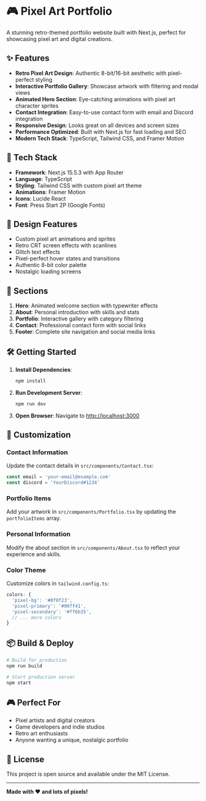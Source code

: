 # 🎮 Pixel Art Portfolio

A stunning retro-themed portfolio website built with Next.js, perfect for showcasing pixel art and digital creations.

## ✨ Features

- **Retro Pixel Art Design**: Authentic 8-bit/16-bit aesthetic with pixel-perfect styling
- **Interactive Portfolio Gallery**: Showcase artwork with filtering and modal views
- **Animated Hero Section**: Eye-catching animations with pixel art character sprites
- **Contact Integration**: Easy-to-use contact form with email and Discord integration
- **Responsive Design**: Looks great on all devices and screen sizes
- **Performance Optimized**: Built with Next.js for fast loading and SEO
- **Modern Tech Stack**: TypeScript, Tailwind CSS, and Framer Motion

## 🚀 Tech Stack

- **Framework**: Next.js 15.5.3 with App Router
- **Language**: TypeScript
- **Styling**: Tailwind CSS with custom pixel art theme
- **Animations**: Framer Motion
- **Icons**: Lucide React
- **Font**: Press Start 2P (Google Fonts)

## 🎨 Design Features

- Custom pixel art animations and sprites
- Retro CRT screen effects with scanlines
- Glitch text effects
- Pixel-perfect hover states and transitions
- Authentic 8-bit color palette
- Nostalgic loading screens

## 📱 Sections

1. **Hero**: Animated welcome section with typewriter effects
2. **About**: Personal introduction with skills and stats
3. **Portfolio**: Interactive gallery with category filtering
4. **Contact**: Professional contact form with social links
5. **Footer**: Complete site navigation and social media links

## 🛠️ Getting Started

1. **Install Dependencies**:
   ```bash
   npm install
   ```

2. **Run Development Server**:
   ```bash
   npm run dev
   ```

3. **Open Browser**:
   Navigate to [http://localhost:3000](http://localhost:3000)

## 🎯 Customization

### Contact Information
Update the contact details in `src/components/Contact.tsx`:
```typescript
const email = 'your-email@example.com'
const discord = 'YourDiscord#1234'
```

### Portfolio Items
Add your artwork in `src/components/Portfolio.tsx` by updating the `portfolioItems` array.

### Personal Information
Modify the about section in `src/components/About.tsx` to reflect your experience and skills.

### Color Theme
Customize colors in `tailwind.config.ts`:
```typescript
colors: {
  'pixel-bg': '#0f0f23',
  'pixel-primary': '#00ff41',
  'pixel-secondary': '#ff6b35',
  // ... more colors
}
```

## 📦 Build & Deploy

```bash
# Build for production
npm run build

# Start production server
npm start
```

## 🎮 Perfect For

- Pixel artists and digital creators
- Game developers and indie studios
- Retro art enthusiasts
- Anyone wanting a unique, nostalgic portfolio

## 📄 License

This project is open source and available under the MIT License.

---

**Made with ❤️ and lots of pixels!**

